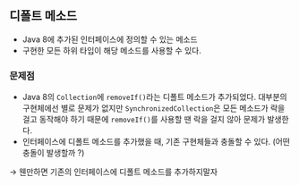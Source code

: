 ## 디폴트 메소드

- Java 8에 추가된 인터페이스에 정의할 수 있는 메소드
- 구현한 모든 하위 타입이 해당 메소드를 사용할 수 있다.

### 문제점

- Java 8의 `Collection`에 `removeIf()`라는 디폴트 메소드가 추가되었다. 대부분의 구현체에선 별로 문제가 없지만 `SynchronizedCollection`은 모든 메소드가 락을 걸고 동작해야 하기 때문에 `removeIf()`를 사용할 땐 락을 걸지 않아 문제가 발생한다.
- 인터페이스에 디폴트 메소드를 추가했을 때, 기존 구현체들과 충돌할 수 있다. (어떤 충돌이 발생할까 ?)

→ 웬만하면 기존의 인터페이스에 디폴트 메소드를 추가하지말자
